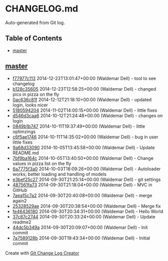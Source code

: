 CHANGELOG.md
============

Auto-generated from Git log.

## Table of Contents

 * [master](#master)

## [master](../../tree/master)
 * [f77977c113](../../commit/f77977c113dd2efef60655bf99b610d745cd2f58) 2014-12-23T13:01:47+00:00 (Waldemar Dell) - tool to see changelog
 * [b128c35605](../../commit/b128c35605c03a080d4c117ac6510995e0ad558e) 2014-12-23T12:58:25+00:00 (Waldemar Dell) - changed pics in pizza on the fly
 * [0ac636c81f](../../commit/0ac636c81f284ef2d92fe5d57946e21e32a1b5c2) 2014-12-12T21:18:10+00:00 (Waldemar Dell) - updated login&comma; looks nicer
 * [5180594204](../../commit/51805942047914fa4462294f7caaa282c7f3f236) 2014-11-02T14:00:15+00:00 (Waldemar Dell) - little fixes
 * [d546d3caa6](../../commit/d546d3caa6ca467979bec8de2f2a6e6dc72d29fd) 2014-10-12T21:24:48+00:00 (Waldemar Dell) - changes on login
 * [0849b1b747](../../commit/0849b1b7475bbacd9bfdc90fd3d58aaec7410e7e) 2014-10-11T19:37:49+00:00 (Waldemar Dell) - little optimzings
 * [c6f5ae1746](../../commit/c6f5ae1746979e6708ec6f29473999a6da6b6e17) 2014-10-11T14:35:02+00:00 (Waldemar Dell) - bug in user little fixes
 * [9a68d33090](../../commit/9a68d33090cf721e1422e4fbfc1b922dfcaab794) 2014-10-05T13:45:58+00:00 (Waldemar Dell) - Update README&period;md
 * [7bf9ba164c](../../commit/7bf9ba164c145d8b4c2921e189e44630ec334f04) 2014-10-05T13:40:50+00:00 (Waldemar Dell) - Change values in pizza list on the fly
 * [6a7775f3a0](../../commit/6a7775f3a09770b09f75c7d2cd88034fd7378b06) 2014-10-03T18:09:26+00:00 (Waldemar Dell) - Autoloader works&semi; better loading and handling of models
 * [e3bef25c27](../../commit/e3bef25c270770ead488322d409f7ca96b6ad07e) 2014-09-30T21:25:14+00:00 (Waldemar Dell) - git settings
 * [487561fa73](../../commit/487561fa7350bc5738096b23b4c0c3b23f4ae0f4) 2014-09-30T21:18:04+00:00 (Waldemar Dell) - MVC in GitHub
 * [7aea15c7a2](../../commit/7aea15c7a2fbd67815ec64f88c114e446a15552e) 2014-09-30T20:40:08+00:00 (Waldemar Dell) - merge again2
 * [25328529ae](../../commit/25328529ae368fdcacd24bdc9b22087f0a92458b) 2014-09-30T20:38:54+00:00 (Waldemar Dell) - Merge fix
 * [fe46436180](../../commit/fe4643618087434f38398039a31c2ed6ffc6d92d) 2014-09-30T20:34:31+00:00 (Waldemar Dell) - Hello World
 * [37c87c2744](../../commit/37c87c274401a31570f37c8f432fbccf4378f541) 2014-09-30T20:33:24+00:00 (Waldemar Dell) - Update readme2
 * [44dc5b349a](../../commit/44dc5b349a59dc60863287cf722a9d62a0393257) 2014-09-30T20:09:07+00:00 (Waldemar Dell) - Init commit
 * [7a7589128b](../../commit/7a7589128b99ac6a227a893aa648ddad7e1f4d4f) 2014-09-30T19:43:34+00:00 (Waldemar Dell) - Initial commit

Create with [Git Change Log Creator](https://github.com/Dragonrun1/git-change-log-creator)